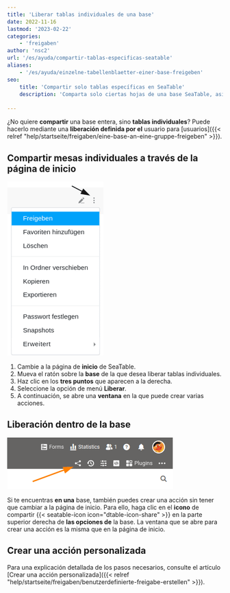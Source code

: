 ```yaml
---
title: 'Liberar tablas individuales de una base'
date: 2022-11-16
lastmod: '2023-02-22'
categories:
    - 'freigaben'
author: 'nsc2'
url: '/es/ayuda/compartir-tablas-especificas-seatable'
aliases:
    - '/es/ayuda/einzelne-tabellenblaetter-einer-base-freigeben'
seo:
    title: 'Compartir solo tablas específicas en SeaTable'
    description: 'Comparta solo ciertas hojas de una base SeaTable, asignando permisos diferenciados por usuario o grupo, de forma fácil y flexible.'

---
```


¿No quiere **compartir** una base entera, sino **tablas individuales**? Puede hacerlo mediante una **liberación definida por el** usuario para [usuarios]({{< relref "help/startseite/freigaben/eine-base-an-eine-gruppe-freigeben" >}}).

## Compartir mesas individuales a través de la página de inicio

![Liberación de hojas de cálculo individuales desde la página de inicio](images/share-single-tablesheets-from-the-start-page.png)

1. Cambie a la página de **inicio** de SeaTable.
2. Mueva el ratón sobre la **base** de la que desea liberar tablas individuales.
3. Haz clic en los **tres puntos** que aparecen a la derecha.
4. Seleccione la opción de menú **Liberar**.
5. A continuación, se abre una **ventana** en la que puede crear varias acciones.

## Liberación dentro de la base

![Liberación dentro de la base](images/share-a-base.png)

Si te encuentras **en una** base, también puedes crear una acción sin tener que cambiar a la página de inicio. Para ello, haga clic en el **icono** de compartir {{< seatable-icon icon="dtable-icon-share" >}} en la parte superior derecha de **las opciones de** la base. La ventana que se abre para crear una acción es la misma que en la página de inicio.

## Crear una acción personalizada

Para una explicación detallada de los pasos necesarios, consulte el artículo [Crear una acción personalizada]({{< relref "help/startseite/freigaben/benutzerdefinierte-freigabe-erstellen" >}}).
